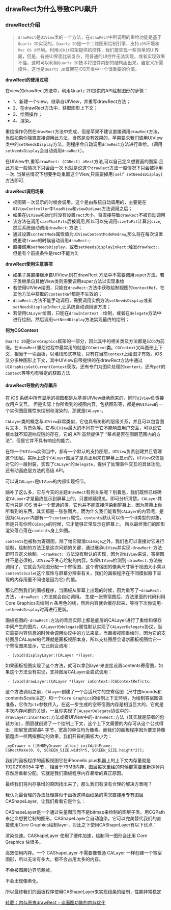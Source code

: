 ## drawRect为什么导致CPU飙升

### drawRect介绍

> `drawRect`是`UIView`类的一个方法，在`drawRect`中所调用的重绘功能是基于`Quartz 2D`实现的，`Quartz 2D`是一个二维图形绘制引擎，支持`iOS`环境和`Mac OS X`环境。利用`UIKit`框架提供的控件，我们能实现一些简单的UI界面，但是，有些UI界面比较复杂，用普通的UI控件无法实现，或者实现效果不佳，这时可以利用`Quartz 2D`技术将控件内部的结构画出来，自定义所需控件，这也是`Quartz 2D`框架在iOS开发中一个很重要的价值。

 **drawRect的使用过程**

在view的drawRect方法中，利用Quartz 2D提供的API绘制图形的步骤：
- 1、新建一个view，继承自UIView，并重写drawRect方法；
- 2、在drawRect方法中，获取图形上下文；
- 3、绘图操作；
- 4、渲染。


重绘操作仍然在`drawRect`方法中完成，但是苹果不建议直接调用`drawRect`方法，当然如果你强直直接调用此方法，当然是没有效果的。苹果要求我们调用UIView类中的`setNeedsDisplay`方法，则程序会自动调用`drawRect`方法进行重绘。（调用`setNeedsDisplay`会自动调用`drawRect`）。 

在UIView中,重写`drawRect: (CGRect) aRect`方法,可以自己定义想要画的图案.且此方法一般情况下只会画一次.也就是说这个`drawRect`方法一般情况下只会被掉用一次. 当某些情况下想要手动重画这个View,只需要掉用`[self setNeedsDisplay]`方法即可.
 
**drawRect调用场景**

- 视图第一次显示的时候会调用。这个是由系统自动调用的，主要是在`UIViewController`中`loadView`和`viewDidLoad`方法调用之后；
 - 如果在`UIView`初始化时没有设置`rect`大小，将直接导致`drawRect`不被自动调用
 - 该方法在调用`sizeThatFits`后被调用,所以可以先调用`sizeToFit`计算出`size`,然后系统自动调用`drawRect:`方法；
- 通过设置`contentMode`属性值为`UIViewContentModeRedraw`,那么将在每次设置或更改`frame`的时候自动调用`drawRect:`;
- 直接调用`setNeedsDisplay`，或者`setNeedsDisplayInRect:`触发`drawRect:`，但是有个前提条件是rect不能为0;


**drawRect使用注意事项**

- 如果子类直接继承自UIView,则在drawRect 方法中不需要调用super方法。若子类继承自其他View类则需要调用super方法以实现重绘
- 若使用UIView绘图，只能在`drawRect:`方法中获取绘制视图的`contextRef`。在其他方法中获取的`contextRef`都是不生效的；
- `drawRect:`方法不能手动调用，需要调用实例方法`setNeedsDisplay`或者`setNeedsDisplayInRect`,让系统自动调用该方法；
- 若使用`CALayer`绘图，只能在`drawInContext :`绘制，或者在`delegate`方法中进行绘制，然后调用`setNeedDisplay`方法实现最终的绘制；


**何为CGContext**

`Quartz 2D`是`CoreGraphics`框架的一部分，因此其中的相关类及方法都是以`CG`为前缀。在`drawRect`重绘过程中最常用的就是`CGContext`类。`CGContext`又叫图形上下文，相当于一块画板，以堆栈形式存放，只有在当前`context`上绘图才有效。iOS又分多种图形上下文，其中UIView自带提供的在drawRect方法中通过 `UIGraphicsGetCurrentContext`获取，还有专门为图片处理的`context`，还有`pdf`的`context`等等均有特定的获取方法

 
 #### drawRect导致的内存飙升
 

在 iOS 系统中所有显示的视图都是从基类UIView继承而来的，同时`UIView`负责接收用户交互。 但是实际上你所看到的视图内容，包括图形等，都是由`UIView`的一个实例图层属性来绘制和渲染的，那就是`CALayer`。

`CALayer`类的概念与`UIView`非常类似，它也具有树形的层级关系，并且可以包含图片文本、背景色等。它与`UIView`最大的不同在于它不能响应用户交互，可以说它根本就不知道响应链的存在，它的 API 虽然提供了 “某点是否在图层范围内的方法”，但是它并不具有响应的能力。

在每一个`UIView`实例当中，都有一个默认的支持图层，`UIView`负责创建并且管理这个图层。实际上这个`CALayer`图层才是真正用来在屏幕上显示的，`UIView`仅仅是对它的一层封装，实现了`CALayer`的`delegate`，提供了处理事件交互的具体功能，还有动画底层方法的高级 API。

可以说`CALayer`是`UIView`的内部实现细节。

脑补了这么多，它与今天的主题`drawRect`有何关系呢？别着急，我们既然已经确定`CALayer`才是最终显示到屏幕上的，只要顺藤摸瓜，即可分析清楚。`CALayer`其实也只是 iOS 当中一个普通的类，它也并不能直接渲染到屏幕上，因为屏幕上你所看到的东西，其实都是一张张图片。而为什么我们能看到`CALayer`的内容呢，是因为`CALayer`内部有一个`contents`属性。`contents`默认可以传一个id类型的对象，但是只有你传`CGImage`的时候，它才能够正常显示在屏幕上。 所以最终我们的图形渲染落点落在`contents`身上如图。

`contents`也被称为寄宿图，除了给它赋值`CGImage`之外，我们也可以直接对它进行绘制，绘制的方法正是这次问题的关键，通过继承`UIView`并实现`-drawRect:`方法即可自定义绘制。`-drawRect: `方法没有默认的实现，因为对`UIView`来说，寄宿图并不是必须的，`UIView`不关心绘制的内容。如果`UIView`检测到`-drawRect:`方法被调用了，它就会为视图分配一个寄宿图，这个寄宿图的像素尺寸等于视图大小乘以`contentsScale`(这个属性与屏幕分辨率有关，我们的画板程序在不同模拟器下呈现的内存用量不同也是因为它) 的值。

那么回到我们的画板程序，当画板从屏幕上出现的时候，因为重写了-`drawRect:`方法，`-drawRect :`方法就会自动调用。 生成一张寄宿图后，方法里面的代码利用Core Graphics去绘制 n 条黑色的线，然后内容就会缓存起来，等待下次你调用`-setNeedsDisplay`时再进行更新。

画板视图的`-drawRect:`方法的背后实际上都是底层的CALayer进行了重绘和保存中间产生的图片，`CALayer的delegate`属性默认实现了`CALayerDelegate`协议，当它需要内容信息的时候会调用协议中的方法来拿。当画板视图重绘时，因为它的支持图层CALayer的代理就是画板视图本身，所以支持图层会请求画板视图给它一个寄宿图来显示，它此刻会调用：

```
 - (void)displayLayer:(CALayer *)layer;
```

如果画板视图实现了这个方法，就可以拿到layer来直接设置contents寄宿图，如果这个方法没有实现，支持图层CALayer会尝试调用：
```
 - (void)drawLayer:(CALayer *)layer inContext:(CGContextRef)ctx;
```

这个方法调用之前，`CALayer`创建了一个合适尺寸的空寄宿图（尺寸由bounds和contentsScale决定）和一个`Core Graphics`的绘制上下文环境，为绘制寄宿图做准备，它作为`ctx`参数传入。在这一步生成的空寄宿图内存是相当巨大的，它就是本次内存问题的关键，一旦你实现了`CALayerDelegate`协议中的`-drawLayer:inContext:`方法或者UIView中的`-drawRect:`方法（其实就是前者的包装方法），图层就创建了一个绘制上下文，这个上下文需要的内存可从这个公式得出：图层宽*图层高*4 字节，宽高的单位均为像素。而我们的画板程序因为要支持像猿题库一样两指挪动的效果，我们开辟的画板大小为：

```
_myDrawer = [[BHBMyDrawer alloc] initWithFrame:
CGRectMake(0, 0, SCREEN_SIZE.width*5, SCREEN_SIZE.height*2)];

```

我们的画板程序的画板视图它在iPhone6s plus机器上的上下文内存量就是 1920*2*1080*5*4 字节， 相当于79MB内存，图层每次重绘的时候都需要重新抹掉内存然后重新分配。它就是我们画板程序内存暴增的真正原因。

最终我们将内存暴增的原因找出来了，那么我们有没有合理的解决方案呢？

我认为最合理的办法处理类似于画板这样画线条的需求直接用专有图层CAShapeLayer。让我们看看它是什么：

CAShapeLayer是一个通过矢量图形而不是bitmap来绘制的图层子类。用CGPath来定义想要绘制的图形，CAShapeLayer会自动渲染。它可以完美替代我们的直接使用Core Graphics绘制layer，对比之下使用CAShapeLayer有以下优点：

渲染快速。CAShapeLayer 使用了硬件加速，绘制同一图形会比用 Core Graphics 快很多。

高效使用内存。一个 CAShapeLayer 不需要像普通 CALayer 一样创建一个寄宿图形，所以无论有多大，都不会占用太多的内存。

不会被图层边界剪裁掉。

不会出现像素化。

所以最终我们的画板程序使用CAShapeLayer来实现线条的绘制，性能非常稳定



[转载：内存恶鬼drawRect - 谈画图功能的内存优化](http://mp.weixin.qq.com/s?__biz=MjM5NTIyNTUyMQ==&mid=447105405&idx=1&sn=054dc54289a98e8a39f2b9386f4f620e&scene=23&srcid=0108RhyzhXk9wUwQvnW3cmZT#rd)






















































